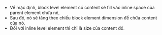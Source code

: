 - Về mặc định, block level element có content sẽ fill vào inline space của parent element chứa nó,
- Sau đó, nó sẽ tăng theo chiều block element dimension để chứa content của nó.
- Đối với inline level element thì chỉ là size của content đó.
